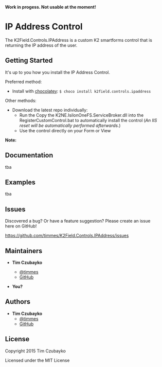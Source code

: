 **Work in progess. Not usable at the moment!**

IP Address Control
=======================

The K2Field.Controls.IPAddress is a custom K2 smartforms control that is returning the IP address of the user.

Getting Started
---------------

It's up to you how you install the IP Address Control.

Preferred method:
* Install with [chocolatey]: `$ choco install k2field.controls.ipaddress`

Other methods:
* Download the latest repo individually:
  * Run the Copy the K2NE.IsilonOneFS.ServiceBroker.dll into the RegisterCustomControl.bat to automatically install the control (*An IIS reset will be automatically performed afterwards.*)
  * Use the control directly on your Form or View

**Note:**

<!-- section links -->
[chocolatey]: https://github.com/chocolatey/choco

Documentation
-------------

tba

Examples
--------

tba

Issues
------

Discovered a bug? Or have a feature suggestion? Please create an issue here on GitHub!

https://github.com/timmes/K2Field.Controls.IPAddress/issues

Maintainers
-----------

* **Tim Czubayko**
  * [@timmes](https://twitter.com/timmes)
  * [GitHub](https://github.com/timmes)

* **You?**

Authors
-------

* **Tim Czubayko**
  * [@timmes](https://twitter.com/timmes)
  * [GitHub](https://github.com/timmes)

License
-------

Copyright 2015 Tim Czubayko

Licensed under the MIT License
